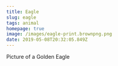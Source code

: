```yaml
---
title: Eagle
slug: eagle
tags: animal
homepage: true
image: /images/eagle-print.brownpng.png
date: 2019-05-08T20:32:05.849Z
---
```

Picture of a Golden Eagle
